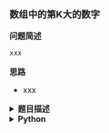### 数组中的第K大的数字

<!-- Tag: 优先队列（堆）、快排 -->
<!-- https://leetcode-cn.com/problems/xx4gT2/solution/cpython3java-1da-gen-dui-diao-ku-2shou-l-ctnx/ -->

<summary><b>问题简述</b></summary>

```txt
xxx
```

<summary><b>思路</b></summary>

- xxx

<details><summary><b>题目描述</b></summary>

```txt
```

</details>


<details><summary><b>Python</b></summary>

```python
```

</details>

